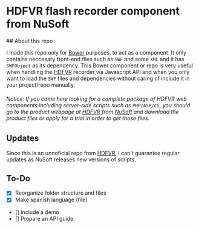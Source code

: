 # HDFVR flash recorder component from NuSoft
## About this repo

I made this repo only for [Bower](bower.io) purposes, to act as a component. It only contains neccesary front-end files such as `SWF` and some `XML` and it has `SWFObject` as its dependency. This Bower component or repo is very useful when handling the [HDFVR](www.hdfvr.com) recorder via Javascript API and when you only want to load the `SWF` files and dependencies without caring of include it in your project/repo manually.

###### Notice: If you came here looking for a complete package of HDFVR web components including server-side scripts such as `PHP/ASP/CS`, you should go to the product webpage at [HDFVR](www.hdfvr.com) from [NuSoft](www.nusofthq.com) and download the product files or apply for a trial in order to get those files.

## Updates
Since this is an unnoficial repo from [HDFVR](www.hdfvr.com), I can't guarantee regular updates as NuSoft releases new versions of scripts.

## To-Do
* [x] Reorganize folder structure and files
* [x] Make spanish language (file)
* [] Include a demo
* [] Prepare an API guide